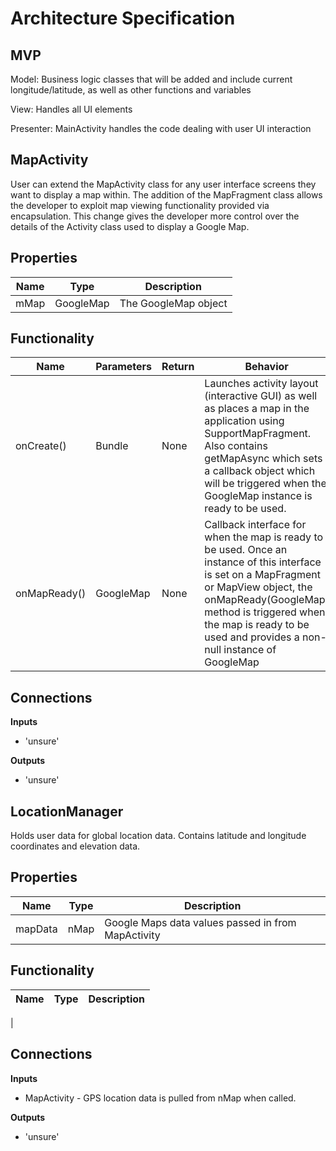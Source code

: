 # Architecture Specification

## MVP
Model: Business logic classes that will be added and include current longitude/latitude, as well as other functions and variables

View: Handles all UI elements

Presenter: MainActivity handles the code dealing with user UI interaction

## MapActivity
User can extend the MapActivity class for any user interface screens they want to display a map within. The addition of the MapFragment class allows the developer to exploit map viewing functionality provided via encapsulation. This change gives the developer more control over the details of the Activity class used to display a Google Map.

## Properties
| Name | Type | Description |
| ---- | --- | --- |
| mMap | GoogleMap | The GoogleMap object |

## Functionality
| Name | Parameters | Return | Behavior |
| ---- | --- | --- | --- |
| onCreate() | Bundle | None | Launches activity layout (interactive GUI) as well as places a map in the application using SupportMapFragment. Also contains getMapAsync which sets a callback object which will be triggered when the GoogleMap instance is ready to be used. |
| onMapReady() | GoogleMap | None | Callback interface for when the map is ready to be used. Once an instance of this interface is set on a MapFragment or MapView object, the onMapReady(GoogleMap) method is triggered when the map is ready to be used and provides a non-null instance of GoogleMap |

## Connections
**Inputs**
* 'unsure'

**Outputs**
* 'unsure'

## LocationManager
Holds user data for global location data. Contains latitude and longitude coordinates and elevation data.

## Properties
| Name | Type | Description |
| ---- | --- | --- |
| mapData | nMap | Google Maps data values passed in from MapActivity | 

## Functionality
| Name | Type | Description |
| ---- | ---- | ---- | 
|

## Connections
**Inputs**
* MapActivity - GPS location data is pulled from nMap when called.

**Outputs**
* 'unsure'